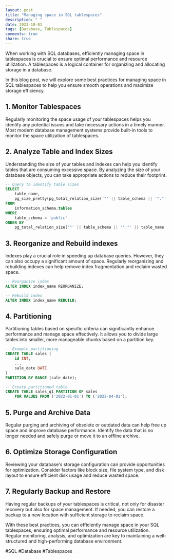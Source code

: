 ```yaml
---
layout: post
title: "Managing space in SQL tablespaces"
description: " "
date: 2023-10-01
tags: [Database, Tablespaces]
comments: true
share: true
---
```


When working with SQL databases, efficiently managing space in tablespaces is crucial to ensure optimal performance and resource utilization. A tablespaces is a logical container for organizing and allocating storage in a database.

In this blog post, we will explore some best practices for managing space in SQL tablespaces to help you ensure smooth operations and maximize storage efficiency.

## 1. Monitor Tablespaces
Regularly monitoring the space usage of your tablespaces helps you identify any potential issues and take necessary actions in a timely manner. Most modern database management systems provide built-in tools to monitor the space utilization of tablespaces.

## 2. Analyze Table and Index Sizes
Understanding the size of your tables and indexes can help you identify tables that are consuming excessive space. By analyzing the size of your database objects, you can take appropriate actions to reduce their footprint.

```sql
-- Query to identify table sizes
SELECT
    table_name,
    pg_size_pretty(pg_total_relation_size('"' || table_schema || '"."' || table_name || '"')) AS total_table_size
FROM
    information_schema.tables
WHERE
    table_schema = 'public'
ORDER BY
    pg_total_relation_size('"' || table_schema || '"."' || table_name || '"') DESC;
```

## 3. Reorganize and Rebuild indexes
Indexes play a crucial role in speeding up database queries. However, they can also occupy a significant amount of space. Regularly reorganizing and rebuilding indexes can help remove index fragmentation and reclaim wasted space.

```sql
-- Reorganize index
ALTER INDEX index_name REORGANIZE;

-- Rebuild index
ALTER INDEX index_name REBUILD;
```

## 4. Partitioning
Partitioning tables based on specific criteria can significantly enhance performance and manage space effectively. It allows you to divide large tables into smaller, more manageable chunks based on a partition key.

```sql
-- Example partitioning
CREATE TABLE sales (
    id INT,
    ...
    sale_date DATE
)
PARTITION BY RANGE (sale_date);

-- Create partitioned table
CREATE TABLE sales_q1 PARTITION OF sales
    FOR VALUES FROM ('2022-01-01') TO ('2022-04-01');
```

## 5. Purge and Archive Data
Regular purging and archiving of obsolete or outdated data can help free up space and improve database performance. Identify the data that is no longer needed and safely purge or move it to an offline archive.

## 6. Optimize Storage Configuration
Reviewing your database's storage configuration can provide opportunities for optimization. Consider factors like block size, file system type, and disk layout to ensure efficient disk usage and reduce wasted space.

## 7. Regularly Backup and Restore
Having regular backups of your tablespaces is critical, not only for disaster recovery but also for space management. If needed, you can restore a backup to a new location with sufficient storage to reclaim space.

With these best practices, you can efficiently manage space in your SQL tablespaces, ensuring optimal performance and resource utilization. Regular monitoring, analysis, and optimization are key to maintaining a well-structured and high-performing database environment.

#SQL #Database #Tablespaces